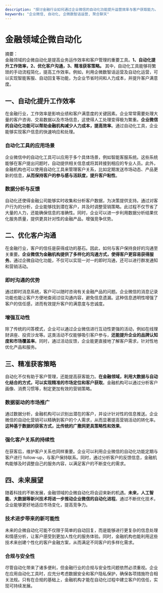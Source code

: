 ```yaml
---
description: "探讨金融行业如何通过企业微信的自动化功能提升运营效率与客户获取能力。"
keywords: "企业微信, 自动化, 企微数智话运营, 聚合聊天"
---
```

# 金融领域企微自动化

摘要：  
金融领域的企微自动化是提高业务运作效率和客户管理的重要工具。**1、自动化提升工作效率，2、优化客户沟通，3、精准获客策略。** 其中，自动化工具能够将繁琐的手动流程简化，提高工作效率。例如，利用企微数智话运营及自动化运营，可以实现智能客服、自动回复等功能，为企业节省时间和人力成本，并提升客户满意度。

## 一、自动化提升工作效率

在金融行业，工作效率是影响业绩和客户满意度的关键因素。企业常常需要处理大量的客户咨询、交易数据以及市场信息，这使得人工处理变得极为繁重。**企业微信的自动化功能可以帮助金融机构减少人力成本，提高效率**。通过自动化工具，企业能够实现客户信息的快速响应和处理。

### 自动化工具的应用场景

企业微信中的自动化工具可以应用于多个具体场景，例如智能客服系统。这些系统能够在客户提出问题时，自动提供相关信息或将其转接到相应的专业人员。此外，金融机构也可以使用自动化工具来管理客户关系，比如定期发送市场动态、产品更新的信息，**从而保持客户的参与感与活跃度，提升客户粘性**。

### 数据分析与反馈

自动化还使得金融公司能够实时收集和分析客户数据，为决策提供支持。通过对客户行为的分析，企业能够找到潜在客户，并及时调整营销策略。此过程不仅节省了大量的人力，还能确保信息的准确性。同时，企业可以进一步利用数据分析结果优化服务质量，提供更具针对性的金融产品，增强竞争优势。

## 二、优化客户沟通

在金融行业，客户的信任是获得成功的基石。因此，如何与客户保持良好的沟通至关重要。**企业微信为金融机构提供了多样化的沟通方式，使得客户更容易获得服务**。通过企微自动化功能，不仅可以实现一对一的即时沟通，还可以进行群发通知和营销活动。

### 即时沟通的优势

通过即时消息系统，客户可以随时咨询有关金融产品的问题。企业微信的消息记录功能也能让客户方便地查阅过往沟通内容，避免信息遗漏。这种信息透明性增强了客户的信任感，进而有效提升客户的满意度与忠诚度。

### 增强互动性

除了传统的问答模式，企业可以通过企业微信进行互动性更强的活动，例如在线理财讲座、投资沙龙等。这类活动不仅能够吸引客户参与，**还能提升企业的品牌认知度和市场覆盖率**。同时，通过活动反馈，企业能更直接地了解客户需求，针对性地优化产品和服务。

## 三、精准获客策略

自动化不仅有助于客户管理，还能提高获客能力。**在金融领域，利用大数据与自动化结合的方式，可以实现精准的市场定位和客户获取**。金融机构可以通过分析客户画像、消费习惯等，制定更加有效的营销策略。

### 数据驱动的市场推广

通过数据分析，金融机构可以识别出潜在的客户，并设计针对性的信息推送。企业微信的自动化营销可以精确到客户的个人需求，从而显著提高营销活动的转化率。**这种基于数据的获客方式，比传统的广撒网更具策略性和效果**。

### 强化客户关系的持续性

在获客后，维护客户关系也同样重要。企业可以利用企业微信的自动化功能定期与客户进行 follow-up，与客户保持联系。同时，通过分析客户的反馈信息，金融机构能够及时调整自己的服务内容，以满足客户的不断变化的需求。

## 四、未来展望

随着科技的不断发展，金融领域的企微自动化将会迎来新的机遇。**未来，人工智能、大数据等新兴技术将进一步推动企业微信的自动化进程**。通过不断优化技术，企业能够更好地适应市场变化，提高竞争力。

### 技术进步带来的新可能性

未来的企微自动化可能不仅限于简单的自动回复，而是能够进行更复杂的信息处理和情感分析，让客户感受到更加人性化的服务体验。同时，金融机构也能利用这些技术来创建个性化的客户金融方案，从而满足不同客户的多样化需求。

### 合规与安全性

尽管自动化带来了诸多便利，但金融行业的合规与安全性问题依然必须重视。企业在应用自动化工具时，应充分考虑数据安全和客户隐私保护，确保各项措施符合相关法规。只有在合规的基础上，金融机构才能在自动化过程中建立客户的信任，实现可持续发展。
